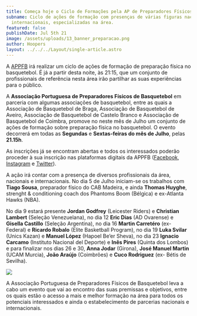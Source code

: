 ```yaml
---
title: Começa hoje o Ciclo de Formações pela AP de Preparadores Físicos de Basquetebol
subname: Ciclo de ações de formação com presenças de várias figuras nacionais e
  internacionais, especializadas na área.
featured: false
publishDate: Jul 5th 21
image: /assets/uploads/13_banner_preparacao.png
author: Hoopers
layout: ../../../Layout/single-article.astro
---
```

<!--StartFragment-->

A [APPFB](https://www.instagram.com/appfbasquetebol/) irá realizar um ciclo de ações de formação de preparação física no basquetebol. É já a partir desta noite, às 21:15, que um conjunto de profissionais de referência nesta área irão partilhar as suas experiências para o público.

A **Associação Portuguesa de Preparadores Físicos de Basquetebol** em parceria com algumas associações de basquetebol, entre as quais a Associação de Basquetebol de Braga, Associação de Basquetebol de Aveiro, Associação de Basquetebol de Castelo Branco e Associação de Basquetebol de Coimbra, promove no neste mês de Julho um conjunto de ações de formação sobre preparação física no basquetebol. O evento decorrerá em todas as **Segundas** e **Sextas-feiras do mês de Julho**, pelas **21.15h**.

As inscrições já se encontram abertas e todos os interessados poderão proceder à sua inscrição nas plataformas digitais da APPFB ([Facebook](https://www.facebook.com/appfbasquetebol), [Instagram](https://www.instagram.com/appfbasquetebol/) e [Twitter](https://twitter.com/AppfBasquetebol)).

A ação irá contar com a presença de diversos profissionais da área, nacionais e internacionais. No dia 5 de Julho iniciam-se os trabalhos com **Tiago Sousa**, preparador físico do CAB Madeira, e ainda **Thomas Huyghe**, strenght & conditioning coach dos Phantoms Boom (Bélgica) e ex-Atlanta Hawks (NBA).

No dia 9 estará presente **Jordan Godfrey** (Leicester Riders) e **Christian Lambert** (Seleção Venezuelana), no dia 12 **Eric Dias** (AD Ovarense) e **Gisella Castillo** (Seleção Argentina), no dia 16 **Martin Carretéro** (ex-Federal) e **Ricardo Robalo** (Elite Basketball Program), no dia 19 **Luka Svilar** (Unics Kazan) e **Manuel López** (Hapoel Be’er Sheva), no dia 23 **Ignacio Carcamo** (Instituto Nacional del Deporte) e **Inês Pires** (Quinta dos Lombos) e para finalizar nos dias 26 e 30, **Anna Jodar** (Girona), **José Manuel Martin** (UCAM Murcia), **João Araújo** (Coimbrões) e **Cuco Rodriguez** (ex- Bétis de Sevilha).

<!--EndFragment-->

![](https://images.squarespace-cdn.com/content/v1/5f217fac8e24187c674282cd/1625473840522-2UMWPB7VPMUBXHAA9ENC/appfb+-+PR3.jpg?format=300w)

<!--StartFragment-->

A Associação Portuguesa de Preparadores Físicos de Basquetebol leva a cabo um evento que vai ao encontro das suas premissas e objetivos, entre os quais estão o acesso a mais e melhor formação na área para todos os potenciais interessados e ainda o estabelecimento de parcerias nacionais e internacionais.



<!--EndFragment-->